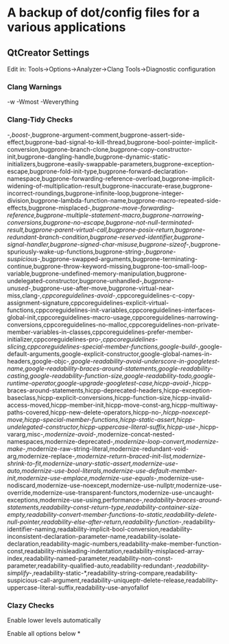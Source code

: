 # A backup of dot/config files for a various applications

## QtCreator Settings

Edit in: Tools->Options->Analyzer->Clang Tools->Diagnostic configuration

### **Clang Warnings**

-w -Wmost -Weverything

### **Clang-Tidy Checks**

-*,boost-*,bugprone-argument-comment,bugprone-assert-side-effect,bugprone-bad-signal-to-kill-thread,bugprone-bool-pointer-implicit-conversion,bugprone-branch-clone,bugprone-copy-constructor-init,bugprone-dangling-handle,bugprone-dynamic-static-initializers,bugprone-easily-swappable-parameters,bugprone-exception-escape,bugprone-fold-init-type,bugprone-forward-declaration-namespace,bugprone-forwarding-reference-overload,bugprone-implicit-widening-of-multiplication-result,bugprone-inaccurate-erase,bugprone-incorrect-roundings,bugprone-infinite-loop,bugprone-integer-division,bugprone-lambda-function-name,bugprone-macro-repeated-side-effects,bugprone-misplaced-*,bugprone-move-forwarding-reference,bugprone-multiple-statement-macro,bugprone-narrowing-conversions,bugprone-no-escape,bugprone-not-null-terminated-result,bugprone-parent-virtual-call,bugprone-posix-return,bugprone-redundant-branch-condition,bugprone-reserved-identifier,bugprone-signal-handler,bugprone-signed-char-misuse,bugprone-sizeof-*,bugprone-spuriously-wake-up-functions,bugprone-string-*,bugprone-suspicious-*,bugprone-swapped-arguments,bugprone-terminating-continue,bugprone-throw-keyword-missing,bugprone-too-small-loop-variable,bugprone-undefined-memory-manipulation,bugprone-undelegated-constructor,bugprone-unhandled-*,bugprone-unused-*,bugprone-use-after-move,bugprone-virtual-near-miss,clang-*,cppcoreguidelines-avoid-*,cppcoreguidelines-c-copy-assignment-signature,cppcoreguidelines-explicit-virtual-functions,cppcoreguidelines-init-variables,cppcoreguidelines-interfaces-global-init,cppcoreguidelines-macro-usage,cppcoreguidelines-narrowing-conversions,cppcoreguidelines-no-malloc,cppcoreguidelines-non-private-member-variables-in-classes,cppcoreguidelines-prefer-member-initializer,cppcoreguidelines-pro-*,cppcoreguidelines-slicing,cppcoreguidelines-special-member-functions,google-build-*,google-default-arguments,google-explicit-constructor,google-global-names-in-headers,google-objc-*,google-readability-avoid-underscore-in-googletest-name,google-readability-braces-around-statements,google-readability-casting,google-readability-function-size,google-readability-todo,google-runtime-operator,google-upgrade-googletest-case,hicpp-avoid-*,hicpp-braces-around-statements,hicpp-deprecated-headers,hicpp-exception-baseclass,hicpp-explicit-conversions,hicpp-function-size,hicpp-invalid-access-moved,hicpp-member-init,hicpp-move-const-arg,hicpp-multiway-paths-covered,hicpp-new-delete-operators,hicpp-no-*,hicpp-noexcept-move,hicpp-special-member-functions,hicpp-static-assert,hicpp-undelegated-constructor,hicpp-uppercase-literal-suffix,hicpp-use-*,hicpp-vararg,misc-*,modernize-avoid-*,modernize-concat-nested-namespaces,modernize-deprecated-*,modernize-loop-convert,modernize-make-*,modernize-raw-string-literal,modernize-redundant-void-arg,modernize-replace-*,modernize-return-braced-init-list,modernize-shrink-to-fit,modernize-unary-static-assert,modernize-use-auto,modernize-use-bool-literals,modernize-use-default-member-init,modernize-use-emplace,modernize-use-equals-*,modernize-use-nodiscard,modernize-use-noexcept,modernize-use-nullptr,modernize-use-override,modernize-use-transparent-functors,modernize-use-uncaught-exceptions,modernize-use-using,performance-*,readability-braces-around-statements,readability-const-return-type,readability-container-size-empty,readability-convert-member-functions-to-static,readability-delete-null-pointer,readability-else-after-return,readability-function-*,readability-identifier-naming,readability-implicit-bool-conversion,readability-inconsistent-declaration-parameter-name,readability-isolate-declaration,readability-magic-numbers,readability-make-member-function-const,readability-misleading-indentation,readability-misplaced-array-index,readability-named-parameter,readability-non-const-parameter,readability-qualified-auto,readability-redundant-*,readability-simplify-*,readability-static-*,readability-string-compare,readability-suspicious-call-argument,readability-uniqueptr-delete-release,readability-uppercase-literal-suffix,readability-use-anyofallof

### **Clazy Checks**

Enable lower levels automatically

Enable all options below *

